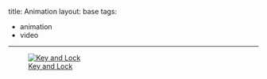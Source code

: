 title: Animation
layout: base
tags:
  - animation
  - video
---
<main class="animation">
      <a href="/keyandlock.html" class="card-link"> <!--this is to talk about the indvidual images sends it to a different page-->
        <article class="program-card">
            <figure><img src="/images/lockandkey1.png" alt="Key and Lock" class="img-responsive-specific"> <figcaption class="captions">Key and Lock</figcaption></figure>
        </article>
      </a>
</main>